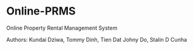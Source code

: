 # Online-PRMS
Online Property Rental Management System

Authors: Kundai Dziwa, Tommy Dinh, Tien Dat Johny Do, Stalin D Cunha 
